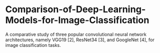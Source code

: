 # Comparison-of-Deep-Learning-Models-for-Image-Classification
A comparative study of three popular convolutional neural network architectures, namely VGG19 [2], ResNet34 [3], and GoogleNet [4], for image classification tasks.
